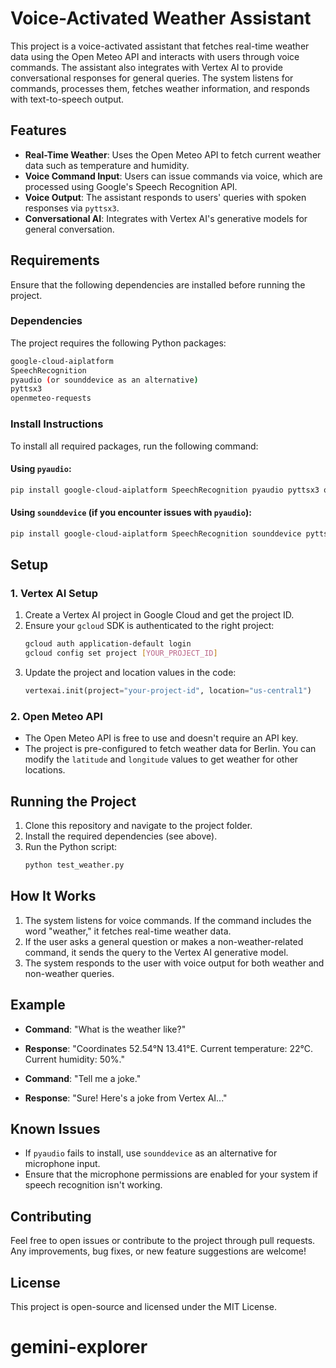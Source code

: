 # Voice-Activated Weather Assistant

This project is a voice-activated assistant that fetches real-time weather data using the Open Meteo API and interacts with users through voice commands. The assistant also integrates with Vertex AI to provide conversational responses for general queries. The system listens for commands, processes them, fetches weather information, and responds with text-to-speech output.

## Features

- **Real-Time Weather**: Uses the Open Meteo API to fetch current weather data such as temperature and humidity.
- **Voice Command Input**: Users can issue commands via voice, which are processed using Google's Speech Recognition API.
- **Voice Output**: The assistant responds to users' queries with spoken responses via `pyttsx3`.
- **Conversational AI**: Integrates with Vertex AI's generative models for general conversation.

## Requirements

Ensure that the following dependencies are installed before running the project.

### Dependencies

The project requires the following Python packages:

```bash
google-cloud-aiplatform
SpeechRecognition
pyaudio (or sounddevice as an alternative)
pyttsx3
openmeteo-requests
```

### Install Instructions

To install all required packages, run the following command:

#### Using `pyaudio`:

```bash
pip install google-cloud-aiplatform SpeechRecognition pyaudio pyttsx3 openmeteo-requests
```

#### Using `sounddevice` (if you encounter issues with `pyaudio`):

```bash
pip install google-cloud-aiplatform SpeechRecognition sounddevice pyttsx3 openmeteo-requests
```

## Setup

### 1. Vertex AI Setup

1. Create a Vertex AI project in Google Cloud and get the project ID.
2. Ensure your `gcloud` SDK is authenticated to the right project:
   ```bash
   gcloud auth application-default login
   gcloud config set project [YOUR_PROJECT_ID]
   ```
3. Update the project and location values in the code:
   ```python
   vertexai.init(project="your-project-id", location="us-central1")
   ```

### 2. Open Meteo API

- The Open Meteo API is free to use and doesn't require an API key.
- The project is pre-configured to fetch weather data for Berlin. You can modify the `latitude` and `longitude` values to get weather for other locations.

## Running the Project

1. Clone this repository and navigate to the project folder.
2. Install the required dependencies (see above).
3. Run the Python script:
   ```bash
   python test_weather.py
   ```

## How It Works

1. The system listens for voice commands. If the command includes the word "weather," it fetches real-time weather data.
2. If the user asks a general question or makes a non-weather-related command, it sends the query to the Vertex AI generative model.
3. The system responds to the user with voice output for both weather and non-weather queries.

## Example

- **Command**: "What is the weather like?"
- **Response**: "Coordinates 52.54°N 13.41°E. Current temperature: 22°C. Current humidity: 50%."

- **Command**: "Tell me a joke."
- **Response**: "Sure! Here's a joke from Vertex AI..."

## Known Issues

- If `pyaudio` fails to install, use `sounddevice` as an alternative for microphone input.
- Ensure that the microphone permissions are enabled for your system if speech recognition isn't working.

## Contributing

Feel free to open issues or contribute to the project through pull requests. Any improvements, bug fixes, or new feature suggestions are welcome!

## License

This project is open-source and licensed under the MIT License.

# gemini-explorer
